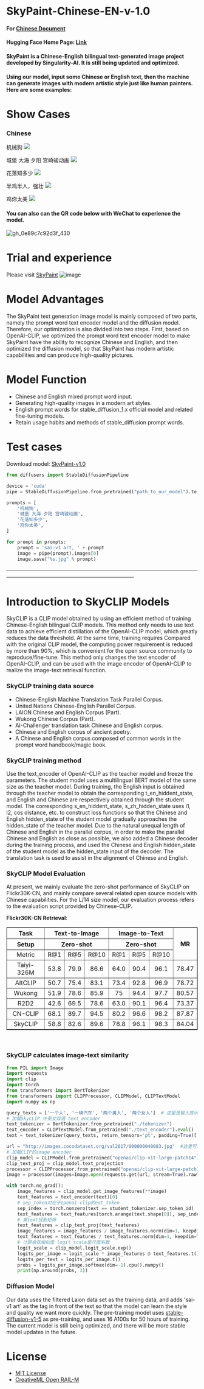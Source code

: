 # SkyPaint-Chinese-EN-v-1.0
#### For [Chinese Document](README.md)
#### Hugging Face Home Page: [Link](https://huggingface.co/SkyWork/SkyPaint)

#### SkyPaint is a Chinese-English bilingual text-generated image project developed by Singularity-AI. It is still being updated and optimized. 
#### Using our model, input some Chinese or English text, then the machine can generate images with modern artistic style just like human painters. Here are some examples:

# Show Cases

### Chinese
机械狗
![](results/1.png)

城堡 大海 夕阳 宫崎骏动画
![](results/2.png)

花落知多少
![](results/3.png)

半鸡半人，强壮
![](results/4.png)

鸡你太美
![](results/5.png)


#### You can also can the QR code below with WeChat to experience the model.
![gh_0e89c7c92d3f_430](https://user-images.githubusercontent.com/120169448/209092358-7556d2ea-6374-4235-b2ee-77665f066d2c.jpg)



# Trial and experience

Please visit [SkyPaint](https://sky-paint.singularity-ai.com/index.html#/)
![image](https://user-images.githubusercontent.com/120169448/208892170-836c2c5f-f6ba-4956-978f-dd392c508bce.png)


# Model Advantages
The SkyPaint text generation image model is mainly composed of two parts, namely the prompt word text encoder model and the diffusion model. Therefore, our optimization is also divided into two steps. First, based on OpenAI-CLIP, we optimized the prompt word text encoder model to make SkyPaint have the ability to recognize Chinese and English, and then optimized the diffusion model, so that SkyPaint has modern artistic capabilities and can produce high-quality pictures.

# Model Function
* Chinese and English mixed prompt word input.
* Generating high-quality images in a modern art styles.
* English prompt words for stable_diffusion_1.x official model and related fine-tuning models.
* Retain usage habits and methods of stable_diffusion prompt words.


# Test cases

Download model: [SkyPaint-v1.0](https://sai-hk.oss-cn-hongkong.aliyuncs.com/zb/skypaint-v-1.0.zip?OSSAccessKeyId=LTAI5tHuxqp63n5qw5eeB6Ji&Expires=1673528832&Signature=4PTeknRoXuHWmeQHXqgu8kB0q%2Bw%3D) 

```py
from diffusers import StableDiffusionPipeline

device = 'cuda'
pipe = StableDiffusionPipeline.from_pretrained("path_to_our_model").to(device)

prompts = [
    '机械狗',
    '城堡 大海 夕阳 宫崎骏动画',
    '花落知多少',
    '鸡你太美',
]

for prompt in prompts:
    prompt = 'sai-v1 art, ' + prompt
    image = pipe(prompt).images[0]  
    image.save("%s.jpg" % prompt)
```

————————————————————————————————————————————————————————————

# Introduction to SkyCLIP Models
SkyCLIP is a CLIP model obtained by using an efficient method of training Chinese-English bilingual CLIP models. This method only needs to use text data to achieve efficient distillation of the OpenAI-CLIP model, which greatly reduces the data threshold. At the same time, training requires Compared with the original CLIP model, the computing power requirement is reduced by more than 90%, which is convenient for the open source community to reproduce/fine-tune. This method only changes the text encoder of OpenAI-CLIP, and can be used with the image encoder of OpenAI-CLIP to realize the image-text retrieval function.

### SkyCLIP training data source
* Chinese-English Machine Translation Task Parallel Corpus.
* United Nations Chinese-English Parallel Corpus.
* LAION Chinese and English Corpus (Part).
* Wukong Chinese Corpus (Part).
* AI-Challenger translation task Chinese and English corpus.
* Chinese and English corpus of ancient poetry.
* A Chinese and English corpus composed of common words in the prompt word handbook/magic book.

### SkyCLIP training method
Use the text_encoder of OpenAI-CLIP as the teacher model and freeze the parameters. The student model uses a multilingual BERT model of the same size as the teacher model. During training, the English input is obtained through the teacher model to obtain the corresponding t_en_hiddent_state, and English and Chinese are respectively obtained through the student model. The corresponding s_en_hiddent_state, s_zh_hidden_state uses l1, l2, cos distance, etc. to construct loss functions so that the Chinese and English hidden_state of the student model gradually approaches the hidden_state of the teacher model. Due to the natural unequal length of Chinese and English in the parallel corpus, in order to make the parallel Chinese and English as close as possible, we also added a Chinese decoder during the training process, and used the Chinese and English hidden_state of the student model as the hidden_state input of the decoder. The translation task is used to assist in the alignment of Chinese and English.

### SkyCLIP Model Evaluation
At present, we mainly evaluate the zero-shot performance of SkyCLIP on Flickr30K-CN, and mainly compare several related open source models with Chinese capabilities. For the L/14 size model, our evaluation process refers to the evaluation script provided by Chinese-CLIP.

**Flickr30K-CN Retrieval**:
<table border="1" width="150%">
	<tr align="center">
        <th>Task</th><th colspan="3">Text-to-Image</th><th colspan="3">Image-to-Text</th>
        <th rowspan="3">MR</th>
    </tr>
    <tr align="center">
        <th>Setup</th><th colspan="3">Zero-shot</th><th colspan="3">Zero-shot</th> 
    </tr>
    <tr align="center">
        <td>Metric</td><td>R@1</td><td>R@5</td><td>R@10</td><td>R@1</td><td>R@5</td><td>R@10</td>
    </tr>
    <tr align="center">
        <td width="120%">Taiyi-326M</td><td>53.8</td><td>79.9</td><td>86.6</td><td>64.0</td><td>90.4</td><td>96.1</td><td>78.47</td>
    </tr>
    <tr align="center">
        <td width="120%">AltCLIP</td><td>50.7</td><td>75.4</td><td>83.1</td><td>73.4</td><td>92.8</td><td>96.9</td><td>78.72</td>
    </tr>
	<tr align="center">
        <td width="120%">Wukong</td><td>51.9</td><td>78.6</td><td>85.9</td><td>75</td><td>94.4</td><td>97.7</td><td>80.57</td>
    </tr>
	<tr align="center">
        <td width="120%">R2D2</td><td>42.6</td><td>69.5</td><td>78.6</td><td>63.0</td><td>90.1</td><td>96.4</td><td>73.37</td>
    </tr>
	<tr align="center">
        <td width="120%">CN-CLIP</td><td>68.1</td><td>89.7</td><td>94.5</td><td>80.2</td><td>96.6</td><td>98.2</td><td>87.87</td>
    </tr>
    <tr align="center">
        <td width="120%">SkyCLIP</td><td>58.8</td><td>82.6</td><td>89.6</td><td>78.8</td><td>96.1</td><td>98.3</td><td>84.04</td>
    </tr>
</table>
<br>

### SkyCLIP calculates image-text similarity
```py
from PIL import Image
import requests
import clip
import torch
from transformers import BertTokenizer
from transformers import CLIPProcessor, CLIPModel, CLIPTextModel
import numpy as np

query_texts = ['一个人', '一辆汽车', '两个男人', '两个女人']  # 这里是输入提示词，可以随意替换。
# 加载SkyCLIP 中英文双语 text_encoder
text_tokenizer = BertTokenizer.from_pretrained("./tokenizer")
text_encoder = CLIPTextModel.from_pretrained("./text_encoder").eval()
text = text_tokenizer(query_texts, return_tensors='pt', padding=True)['input_ids']

url = "http://images.cocodataset.org/val2017/000000040083.jpg"  #这里可以换成任意图片的url
# 加载CLIP的image encoder
clip_model = CLIPModel.from_pretrained("openai/clip-vit-large-patch14")
clip_text_proj = clip_model.text_projection
processor = CLIPProcessor.from_pretrained("openai/clip-vit-large-patch14")
image = processor(images=Image.open(requests.get(url, stream=True).raw), return_tensors="pt")

with torch.no_grad():
    image_features = clip_model.get_image_features(**image)
    text_features = text_encoder(text)[0]
    # sep_token对应于openai-clip的eot_token
    sep_index = torch.nonzero(text == student_tokenizer.sep_token_id)
    text_features = text_features[torch.arange(text.shape[0]), sep_index[:, 1]]
    # 乘text投影矩阵
    text_features = clip_text_proj(text_features)
    image_features = image_features / image_features.norm(dim=1, keepdim=True)
    text_features = text_features / text_features.norm(dim=1, keepdim=True)
    # 计算余弦相似度 logit_scale是尺度系数
    logit_scale = clip_model.logit_scale.exp()
    logits_per_image = logit_scale * image_features @ text_features.t()
    logits_per_text = logits_per_image.t()
    probs = logits_per_image.softmax(dim=-1).cpu().numpy()
    print(np.around(probs, 3))

```

### Diffusion Model
Our data uses the filtered Laion data set as the training data, and adds 'sai-v1 art' as the tag in front of the text so that the model can learn the style and quality we want more quickly. The pre-training model uses [stable-diffusion-v1-5](https://huggingface.co/runwayml/stable-diffusion-v1-5) as pre-training, and uses 16 A100s for 50 hours of training. The current model is still being optimized, and there will be more stable model updates in the future.


# License
- [MIT License](LICENSE)
- [CreativeML Open RAIL-M](LICENSE-MODEL)
